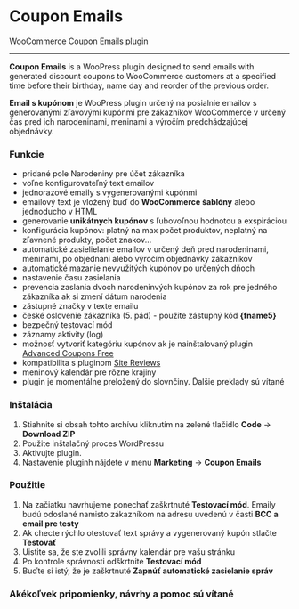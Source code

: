 # Coupon Emails
 WooCommerce Coupon Emails plugin

 ---
**Coupon Emails** is a WooPress plugin designed to send emails with generated discount coupons to WooCommerce customers at a specified time before their birthday, name day and reorder of the previous order.

**Email s kupónom** je WooPress plugin určený na posialnie emailov s generovanými zľavovými kupónmi pre zákazníkov WooCommerce v určený čas pred ich narodeninami, meninami a výročím predchádzajúcej objednávky.

### **Funkcie**
- pridané pole Narodeniny pre účet zákazníka 
- voľne konfigurovateľný text emailov
- jednorazové emaily s vygenerovanými kupónmi
- emailový text je vložený buď do **WooCommerce šablóny** alebo jednoducho v HTML
- generovanie **unikátnych kupónov** s ľubovoľnou hodnotou a exspiráciou
- konfigurácia kupónov: platný na max počet produktov, neplatný na zľavnené produkty, počet znakov...
- automatické zasielielanie emailov v určený deň pred narodeninami, meninami, po objednaní alebo výročím objednávky zákazníkov
- automatické mazanie nevyužitých kupónov po určených dňoch
- nastavenie času zasielania
- prevencia zaslania dvoch narodeninvých kupónov za rok pre jedného zákazníka ak si zmení dátum narodenia
- zástupné značky v texte emailu
- české oslovenie zákazníka (5. pád) - použite zástupný kód **{fname5}**
- bezpečný testovací mód
- záznamy aktivity (log)
- možnosť vytvoriť kategóriu kupónov ak je nainštalovaný plugin [Advanced Coupons Free](https://wordpress.org/plugins/advanced-coupons-for-woocommerce-free/)
- kompatibilita s pluginom [Site Reviews](https://wordpress.org/plugins/site-reviews/)
- meninový kalendár pre rôzne krajiny
- plugin je momentálne preložený do slovnčiny. Ďalšie preklady sú vítané

### **Inštalácia**

1. Stiahnite si obsah tohto archívu kliknutím na zelené tlačidlo **Code** -> **Download ZIP**
2. Použite inštalačný proces WordPressu
3. Aktivujte plugin.
4. Nastavenie pluginh nájdete v menu **Marketing** -> **Coupon Emails**

### **Použitie**
1. Na začiatku navrhujeme ponechať zaškrtnuté **Testovací mód**. Emaily budú odoslané namisto zákazníkom na adresu uvedenú v časti **BCC a email pre testy**
2. Ak checte rýchlo otestovať text správy a vygenerovaný kupón stlačte **Testovať**
3. Uistite sa, že ste zvolili správny kalendár pre vašu stránku
4. Po kontrole správnosti odškrtnite **Testovací mód**
5. Buďte si istý, že je zaškrtnuté **Zapnúť automatické zasielanie správ**

### Akékoľvek pripomienky, návrhy a pomoc sú vítané

